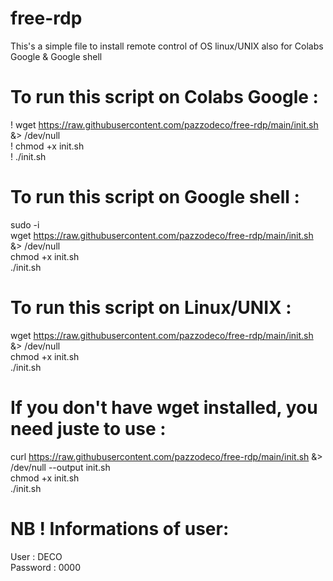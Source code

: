 # free-rdp

This's a simple file to install remote control of OS linux/UNIX also for Colabs Google & Google shell


# To run this script on Colabs Google :

! wget https://raw.githubusercontent.com/pazzodeco/free-rdp/main/init.sh &> /dev/null  
! chmod +x init.sh  
! ./init.sh  

# To run this script on Google shell :

sudo -i  
wget https://raw.githubusercontent.com/pazzodeco/free-rdp/main/init.sh &> /dev/null  
chmod +x init.sh  
./init.sh  


# To run this script on Linux/UNIX :

wget https://raw.githubusercontent.com/pazzodeco/free-rdp/main/init.sh &> /dev/null  
chmod +x init.sh  
./init.sh  

# If you don't have wget installed, you need juste to use :
curl https://raw.githubusercontent.com/pazzodeco/free-rdp/main/init.sh &> /dev/null --output init.sh  
chmod +x init.sh  
./init.sh  

# NB ! Informations of user:
User : DECO  
Password : 0000
